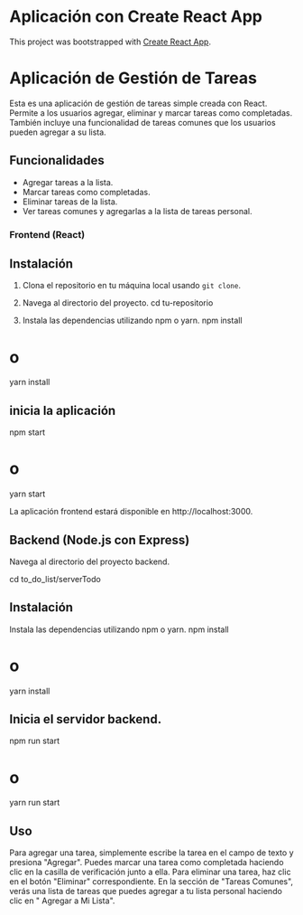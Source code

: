 # Aplicación con  Create React App

This project was bootstrapped with [Create React App](https://github.com/facebook/create-react-app).

# Aplicación de Gestión de Tareas

Esta es una aplicación de gestión de tareas simple creada con React. Permite a los usuarios agregar, eliminar y marcar
tareas como completadas. También incluye una funcionalidad de tareas comunes que los usuarios pueden agregar a su lista.

## Funcionalidades

- Agregar tareas a la lista.
- Marcar tareas como completadas.
- Eliminar tareas de la lista.
- Ver tareas comunes y agregarlas a la lista de tareas personal.

### Frontend (React)

## Instalación

1. Clona el repositorio en tu máquina local usando `git clone`.

2. Navega al directorio del proyecto.
   cd tu-repositorio
3. Instala las dependencias utilizando npm o yarn.
   npm install

# o

yarn install

## inicia la aplicación

npm start

# o

yarn start

La aplicación frontend estará disponible en http://localhost:3000.

## Backend (Node.js con Express)

Navega al directorio del proyecto backend.

cd to_do_list/serverTodo

## Instalación

Instala las dependencias utilizando npm o yarn.
npm install

# o

yarn install

## Inicia el servidor backend.

npm run start

# o

yarn run start

## Uso

Para agregar una tarea, simplemente escribe la tarea en el campo de texto y presiona "Agregar".
Puedes marcar una tarea como completada haciendo clic en la casilla de verificación junto a ella.
Para eliminar una tarea, haz clic en el botón "Eliminar" correspondiente.
En la sección de "Tareas Comunes", verás una lista de tareas que puedes agregar a tu lista personal haciendo clic en "
Agregar a Mi Lista".